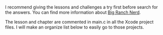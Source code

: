 I recommend giving the lessons and challenges a try first before search for the answers. You can find more information about [Big Ranch Nerd](http://www.bignerdranch.com/).

The lesson and chapter are commented in main.c in all the Xcode project files. I will make an organize list below to easily go to those projects.